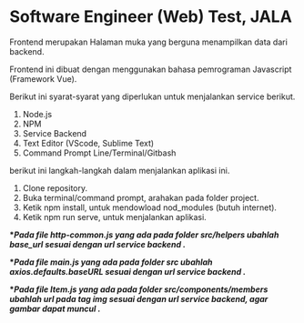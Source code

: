 <h1>Software Engineer (Web) Test, JALA</h1>
<p>Frontend merupakan Halaman muka yang berguna menampilkan data dari backend.</p>
<p>Frontend ini dibuat dengan menggunakan bahasa pemrograman Javascript (Framework Vue).</p>

<p>Berikut ini syarat-syarat yang diperlukan untuk menjalankan service berikut.</p>
<ol>
  <li>Node.js</li>
  <li>NPM</li>
  <li>Service Backend</li>
  <li>Text Editor (VScode, Sublime Text)</li>
  <li>Command Prompt Line/Terminal/Gitbash</li>
 </ol>
 
 <p>berikut ini langkah-langkah dalam menjalankan aplikasi ini.</p>
 <ol>
  <li>Clone repository.</li>
  <li>Buka terminal/command prompt, arahakan pada folder project.</li>
  <li>Ketik npm install, untuk mendowload nod_modules (butuh internet).</li>
  <li>Ketik npm run serve, untuk menjalankan aplikasi.</li>
 </ol>

<p><b>*<i>Pada file http-common.js yang ada pada folder src/helpers ubahlah base_url sesuai dengan url service backend .</i></b></p>
<p><b>*<i>Pada file main.js yang ada pada folder src ubahlah axios.defaults.baseURL sesuai dengan url service backend .</i></b></p>
<p><b>*<i>Pada file Item.js yang ada pada folder src/components/members ubahlah url pada tag img sesuai dengan url service backend, agar gambar dapat muncul .</i></b></p>
